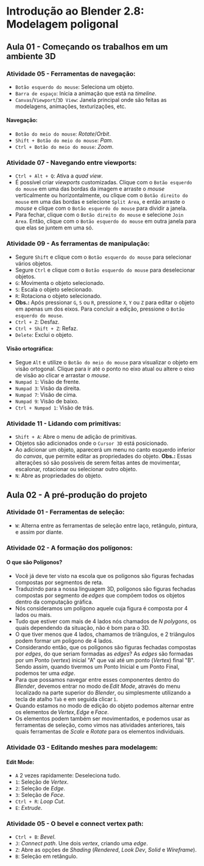 # Introdução ao Blender 2.8: Modelagem poligonal

## Aula 01 - Começando os trabalhos em um ambiente 3D

### Atividade 05 - Ferramentas de navegação:

- `Botão esquerdo do mouse`: Seleciona um objeto.
- `Barra de espaço`: Inicia a animação que está na *timeline*.
- `Canvas`/`Viewport`/`3D View`: Janela principal onde são feitas as modelagens, animações, texturizações, etc.

#### Navegação:

- `Botão do meio do mouse`: *Rotate*/*Orbit*.
- `Shift + Botão do meio do mouse`: *Pam*.
- `Ctrl + Botão do meio do mouse`: *Zoom*.

### Atividade 07 - Navegando entre viewports:

- `Ctrl + Alt + Q`: Ativa a *quad view*.
- É possível criar *viewports* customizadas. Clique com o `Botão esquerdo do mouse` em uma das bordas da imagem e arraste o *mouse* verticalmente ou horizontalmente, ou clique com o `Botão direito do mouse` em uma das bordas e selecione `Split Area`, e então arraste o *mouse* e clique com o `Botão esquerdo do mouse` para dividir a janela.
- Para fechar, clique com o `Botão direito do mouse` e selecione `Join Area`. Então, clique com o `Botão esquerdo do mouse` em outra janela para que elas se juntem em uma só.

### Atividade 09 - As ferramentas de manipulação:

- Segure `Shift` e clique com o `Botão esquerdo do mouse` para selecionar vários objetos.
- Segure `Ctrl` e clique com o `Botão esquerdo do mouse` para deselecionar objetos.
- `G`: Movimenta o objeto selecionado.
- `S`: Escala o objeto selecionado.
- `R`: Rotaciona o objeto selecionado.
- **Obs.:** Após pressionar `G`, `S` ou `R`, pressione `X`, `Y` ou `Z` para editar o objeto em apenas um dos eixos. Para concluir a edição, pressione o `Botão esquerdo do mouse`.
- `Ctrl + Z`: Desfaz.
- `Ctrl + Shift + Z`: Refaz.
- `Delete`: Exclui o objeto.

#### Visão ortográfica:

- Segue `Alt` e utilize o `Botão do meio do mouse` para visualizar o objeto em visão ortogonal. Clique para ir até o ponto no eixo atual ou altere o eixo de visão ao clicar e arrastar o *mouse*.
- `Numpad 1`: Visão de frente.
- `Numpad 3`: Visão da direita.
- `Numpad 7`: Visão de cima.
- `Numpad 9`: Visão de baixo.
- `Ctrl + Numpad 1`: Visão de trás.

### Atividade 11 - Lidando com primitivas:

- `Shift + A`: Abre o menu de adição de primitivas.
- Objetos são adicionados onde o `Cursor 3D` está posicionado.
- Ao adicionar um objeto, aparecerá um menu no canto esquerdo inferior do *canvas*, que permite editar as propriedades do objeto. **Obs.:** Essas alterações só são possíveis de serem feitas antes de movimentar, escalonar, rotacionar ou selecionar outro objeto.
- `N`: Abre as propriedades do objeto.

## Aula 02 - A pré-produção do projeto

### Atividade 01 - Ferramentas de seleção:

- `W`: Alterna entre as ferramentas de seleção entre laço, retângulo, pintura, e assim por diante.

### Atividade 02 - A formação dos polígonos:

#### O que são Polígonos?

- Você já deve ter visto na escola que os polígonos são figuras fechadas compostas por segmentos de reta.
- Traduzindo para a nossa linguagem 3D, polígonos são figuras fechadas compostas por segmento de *edges* que compõem todos os objetos dentro da computação gráfica.
- Nós consideramos um polígono aquele cuja figura é composta por 4 lados ou mais.
- Tudo que estiver com mais de 4 lados nós chamados de *N polygons*, os quais dependendo da situação, não é bom para o 3D.
- O que tiver menos que 4 lados, chamamos de triângulos, e 2 triângulos podem formar um poligono de 4 lados.
- Considerando então, que os polígonos são figuras fechadas compostas por *edges*, do que seriam formadas as *edges*? As *edges* são formadas por um Ponto (*vertex*) inicial "A" que vai até um ponto (*Vertex*) final "B". Sendo assim, quando tivermos um Ponto Inicial e um Ponto Final, podemos ter uma *edge*.
- Para que possamos navegar entre esses componentes dentro do *Blender*, devemos entrar no modo de *Edit Mode*, através do menu localizado na parte superior do *Blender*, ou simplesmente utilizando a tecla de atalho `Tab` e em seguida clicar `1`.
- Quando estamos no modo de edição do objeto podemos alternar entre os elementos de *Vertex*, *Edge* e *Face*.
- Os elementos podem também ser movimentados, e podemos usar as ferramentas de seleção, como vimos nas atividades anteriores, tais quais ferramentas de *Scale* e *Rotate* para os elementos individuais.

### Atividade 03 - Editando meshes para modelagem:

#### Edit Mode:

- `A` 2 vezes rapidamente: Deseleciona tudo.
- `1`: Seleção de *Vertex*.
- `2`: Seleção de *Edge*.
- `3`: Seleção de *Face*.
- `Ctrl + R`: *Loop Cut*.
- `E`: *Extrude*.

### Atividade 05 - O bevel e connect vertex path:

- `Ctrl + B`: *Bevel*.
- `J`: *Connect path*. Une dois *vertex*, criando uma *edge*.
- `Z`: Abre as opções de *Shading* (*Rendered*, *Look Dev*, *Solid* e *Wireframe*).
- `B`: Seleção em retângulo.
